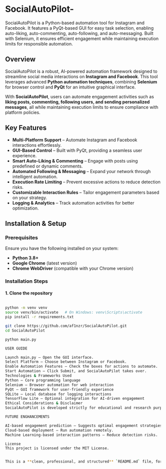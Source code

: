 # SocialAutoPilot-
SocialAutoPilot is a Python-based automation tool for Instagram and Facebook. It features a PyQt-based GUI for easy task selection, enabling auto-liking, auto-commenting, auto-following, and auto-messaging. Built with Selenium, it ensures efficient engagement while maintaining execution limits for responsible automation.

## Overview  
SocialAutoPilot is a robust, AI-powered automation framework designed to streamline social media interactions on **Instagram and Facebook**. This tool leverages advanced **Python automation techniques**, combining **Selenium** for browser control and **PyQt** for an intuitive graphical interface.

With **SocialAutoPilot**, users can automate engagement activities such as **liking posts, commenting, following users, and sending personalized messages**, all while maintaining execution limits to ensure compliance with platform policies.

## Key Features  
- **Multi-Platform Support** – Automate Instagram and Facebook interactions effortlessly.  
- **GUI-Based Control** – Built with PyQt, providing a seamless user experience.  
- **Smart Auto-Liking & Commenting** – Engage with posts using predefined or dynamic comments.  
- **Automated Following & Messaging** – Expand your network through intelligent automation.  
- **Execution Rate Limiting** – Prevent excessive actions to reduce detection risks.  
- **Customizable Interaction Rules** – Tailor engagement parameters based on your strategy.  
- **Logging & Analytics** – Track automation activities for better optimization.  

## Installation & Setup  

### Prerequisites  
Ensure you have the following installed on your system:  
- **Python 3.8+**  
- **Google Chrome** (latest version)  
- **Chrome WebDriver** (compatible with your Chrome version)  

### Installation Steps  

#### 1. Clone the repository  
```sh

python -m venv venv
source venv/bin/activate   # On Windows: venv\Scripts\activate
pip install -r requirements.txt

git clone https://github.com/af1nzr/SocialAutoPilot.git
cd SocialAutoPilot

python main.py

USER GUIDE

Launch main.py – Open the GUI interface.
Select Platform – Choose between Instagram or Facebook.
Enable Automation Features – Check the boxes for actions to automate.
Start Automation – Click Submit, and SocialAutoPilot takes over.
Technologies & Frameworks Used
Python – Core programming language
Selenium – Browser automation for web interaction
PyQt – GUI framework for user-friendly experience
SQLite – Local database for logging interactions
TensorFlow Lite – Optional integration for AI-driven engagement
Ethical Considerations & Disclaimer
SocialAutoPilot is developed strictly for educational and research purposes. Automating social media interactions may violate platform policies. Users must exercise caution and ensure compliance with applicable terms of service. The author assumes no responsibility for misuse.

FUTURE ENGHANCEMENTS 

AI-based engagement prediction – Suggests optimal engagement strategies.
Cloud-based deployment – Run automation remotely.
Machine Learning-based interaction patterns – Reduce detection risks.

License
This project is licensed under the MIT License.


This is a **clean, professional, and structured** `README.md` file, formatted correctly in Markdown. You can now add this to your GitHub repository! 🚀 Let me know if you need any changes.


